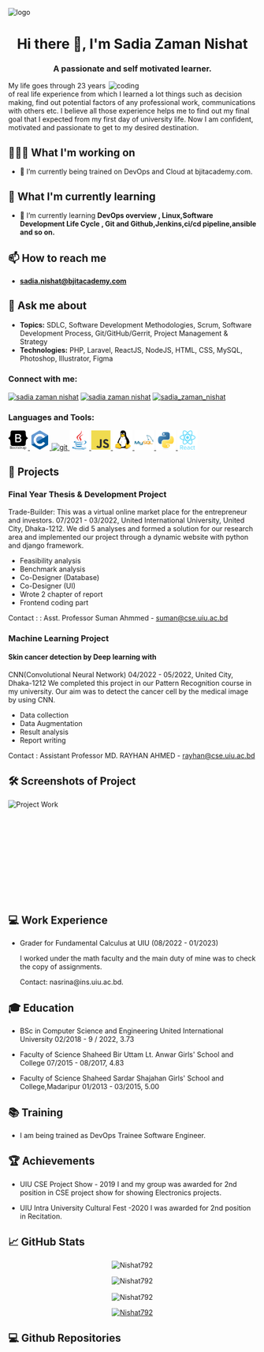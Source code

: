 ![logo](https://user-images.githubusercontent.com/131149262/234837102-c016b0c9-7985-45d1-87ec-5329c46789f9.png)
<h1 align="center">Hi there 👋, I'm Sadia Zaman Nishat</h1>
<h3 align="center">A passionate and self motivated learner.</h3>

<img align="right" alt="coding" width="300" src="https://user-images.githubusercontent.com/131149262/235105972-6514f84e-8dc9-4cb3-9ebc-df3d8540f3f1.png">

<p>My life goes through 23 years of real life experience from which I learned a
lot things such as decision making, find out potential factors of any
professional work, communications with others etc. I believe all those
experience helps me to find out my final goal that I expected from my first
day of university life. Now I am confident, motivated and passionate to get to my desired destination.
</p>

## 👨🏽‍💻 What I'm working on
- 🔭 I’m currently being trained on DevOps and Cloud at bjitacademy.com.
## 🧠 What I'm currently learning
- 🌱 I’m currently learning **DevOps overview , Linux,Software Development Life Cycle , Git and Github,Jenkins,ci/cd pipeline,ansible and so on.**
## 📫 How to reach me
-  **sadia.nishat@bjitacademy.com**

## 💬 Ask me about
- <b>Topics:</b> SDLC, Software Development Methodologies, Scrum, Software Development Process, Git/GitHub/Gerrit, Project Management & Strategy
- <b>Technologies:</b> PHP, Laravel, ReactJS, NodeJS, HTML, CSS, MySQL, Photoshop, Illustrator, Figma


<h3 align="left">Connect with me:</h3>
<p align="left">
<a href="https://linkedin.com/in/sadia zaman nishat" target="blank"><img align="center" src="https://raw.githubusercontent.com/rahuldkjain/github-profile-readme-generator/master/src/images/icons/Social/linked-in-alt.svg" alt="sadia zaman nishat" height="30" width="40" /></a>
<a href="https://fb.com/sadia zaman nishat" target="blank"><img align="center" src="https://raw.githubusercontent.com/rahuldkjain/github-profile-readme-generator/master/src/images/icons/Social/facebook.svg" alt="sadia zaman nishat" height="30" width="40" /></a>
<a href="https://instagram.com/sadia_zaman_nishat" target="blank"><img align="center" src="https://raw.githubusercontent.com/rahuldkjain/github-profile-readme-generator/master/src/images/icons/Social/instagram.svg" alt="sadia_zaman_nishat" height="30" width="40" /></a>
</p>

<h3 align="left">Languages and Tools:</h3>
<p align="left"> <a href="https://getbootstrap.com" target="_blank" rel="noreferrer"> <img src="https://raw.githubusercontent.com/devicons/devicon/master/icons/bootstrap/bootstrap-plain-wordmark.svg" alt="bootstrap" width="40" height="40"/> </a> <a href="https://www.cprogramming.com/" target="_blank" rel="noreferrer"> <img src="https://raw.githubusercontent.com/devicons/devicon/master/icons/c/c-original.svg" alt="c" width="40" height="40"/> </a> <a href="https://git-scm.com/" target="_blank" rel="noreferrer"> <img src="https://www.vectorlogo.zone/logos/git-scm/git-scm-icon.svg" alt="git" width="40" height="40"/> </a> <a href="https://www.java.com" target="_blank" rel="noreferrer"> <img src="https://raw.githubusercontent.com/devicons/devicon/master/icons/java/java-original.svg" alt="java" width="40" height="40"/> </a> <a href="https://developer.mozilla.org/en-US/docs/Web/JavaScript" target="_blank" rel="noreferrer"> <img src="https://raw.githubusercontent.com/devicons/devicon/master/icons/javascript/javascript-original.svg" alt="javascript" width="40" height="40"/> </a> <a href="https://www.linux.org/" target="_blank" rel="noreferrer"> <img src="https://raw.githubusercontent.com/devicons/devicon/master/icons/linux/linux-original.svg" alt="linux" width="40" height="40"/> </a> <a href="https://www.mysql.com/" target="_blank" rel="noreferrer"> <img src="https://raw.githubusercontent.com/devicons/devicon/master/icons/mysql/mysql-original-wordmark.svg" alt="mysql" width="40" height="40"/> </a> <a href="https://www.python.org" target="_blank" rel="noreferrer"> <img src="https://raw.githubusercontent.com/devicons/devicon/master/icons/python/python-original.svg" alt="python" width="40" height="40"/> </a> <a href="https://reactjs.org/" target="_blank" rel="noreferrer"> <img src="https://raw.githubusercontent.com/devicons/devicon/master/icons/react/react-original-wordmark.svg" alt="react" width="40" height="40"/> </a> </p>

## 🌟 Projects

  ### Final Year Thesis & Development Project
Trade-Builder:
This was a virtual online market place for the entrepreneur and investors. 
07/2021 - 03/2022, United International University, United City, Dhaka-1212.
We did 5 analyses and formed a solution for our research area and implemented our project through a dynamic website with python and django framework.
- Feasibility analysis 
- Benchmark analysis 
- Co-Designer (Database)
- Co-Designer (UI)
- Wrote 2 chapter of report
- Frontend coding part

Contact : : Asst. Professor Suman Ahmmed - suman@cse.uiu.ac.bd

  ### Machine Learning Project
#### Skin cancer detection by Deep learning with
CNN(Convolutional Neural Network)
04/2022 - 05/2022, United City, Dhaka-1212
 We completed this project in our Pattern Recognition course in my university. Our aim was to detect the cancer cell by the medical image by using CNN.
- Data collection 
- Data Augmentation 
- Result analysis 
- Report writing

Contact : Assistant Professor MD. RAYHAN AHMED - rayhan@cse.uiu.ac.bd



## 🛠️ Screenshots of Project
<img alt="Project Work" height="200" src="https://miro.medium.com/v2/resize:fit:828/1*oeyjen1fL_SdX2w2_TCS6A.gif" style="max-width: 100%; display: inline-block;">


## 💻 Work Experience
- Grader for Fundamental Calculus at UIU (08/2022 - 01/2023)
  <p>I worked under the math faculty and the main duty of mine was to check the
  copy of assignments. </p>
  Contact: nasrina@ins.uiu.ac.bd.

## 🎓 Education
- BSc in Computer Science and Engineering
United International University
02/2018 - 9 / 2022, 3.73

- Faculty of Science
Shaheed Bir Uttam Lt. Anwar Girls' School and College
07/2015 - 08/2017, 4.83

- Faculty of Science
Shaheed Sardar Shajahan Girls' School and
College,Madaripur
01/2013 - 03/2015, 5.00


## 📚 Training
- I am being trained as DevOps Trainee Software Engineer.

## 🏆 Achievements
- UIU CSE Project Show - 2019
I and my group was awarded for 2nd position in CSE project show for showing
Electronics projects.

- UIU Intra University Cultural Fest -2020
I was awarded for 2nd position in Recitation.



## 📈 GitHub Stats
<div align="center">
<p align="center"> <img src="https://komarev.com/ghpvc/?username=Nishat792&label=Profile%20views&color=0e75b6&style=flat" alt="Nishat792" /> </p>
<p><img align="center" src="https://github-readme-stats.vercel.app/api?username=Nishat792&show_icons=true&locale=en" alt="Nishat792" /></p>
<p><img align="center" src="https://github-readme-streak-stats.herokuapp.com/?user=Nishat792&" alt="Nishat792" /></p>
 </div>
<p align="center"> <a href="https://github.com/ryo-ma/github-profile-trophy"><img src="https://github-profile-trophy.vercel.app/?username=Nishat792" alt="Nishat792" /></a> </p>

## 💻 Github Repositories
